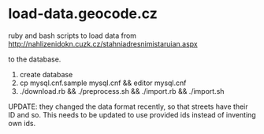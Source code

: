 # load-data.geocode.cz

ruby and bash scripts to load data from
http://nahlizenidokn.cuzk.cz/stahniadresnimistaruian.aspx

to the database.

1. create database
2. cp mysql.cnf.sample mysql.cnf && editor mysql.cnf
3. ./download.rb && ./preprocess.sh && ./import.rb && ./import.sh


UPDATE: they changed the data format recently, so that
streets have their ID and so. This needs to be updated
to use provided ids instead of inventing own ids.

